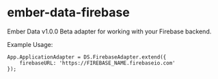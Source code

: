 ember-data-firebase
===================

Ember Data v1.0.0 Beta adapter for working with your Firebase backend.

Example Usage:
```
App.ApplicationAdapter = DS.FirebaseAdapter.extend({
    firebaseURL: 'https://FIREBASE_NAME.firebaseio.com'
});
```

